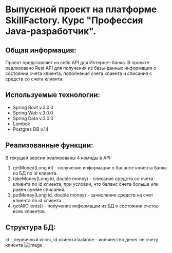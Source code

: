 # Выпускной проект на платформе SkillFactory. Курс "Профессия Java-разработчик".

## Общая информация:
Проект представляет из себя API для Интернет-банка.
В проекте реализовано Rest API для получения из базы-данных информации о состоянии
счета клиента, пополнения счета клиента и списания с средств со счета клиента.

## Используемые технологии:
* Spring Boot v.3.0.0
* Spring Web v.3.0.0
* Spring Data v.3.0.0
* Lombok 
* Postgres DB v.14

## Реализованные функции:
В текущей версии реализованы 4 комнды в API:
1. getMoney(Long id) - получение информации о балансе клиента банка из БД по id клиента.
2. takeMoney(Long id, double money) - списание средств со счета клиента по id клиента, при условии, что баланс счета больше или равен сумме списания.
3. putMoney(Long id, double money) - зачисление средств на счет клиента по id клиента.
4. getAllClients() - получение информации из БД о состоянии счетов всех клиентов.

## Структура БД:
id - первичный ключ, id клиента
balance - колчиество денег не счету клиента
![image](https://user-images.githubusercontent.com/93705476/208083551-fb8be15e-149e-4cee-9342-dbeb3d7358e0.png)
